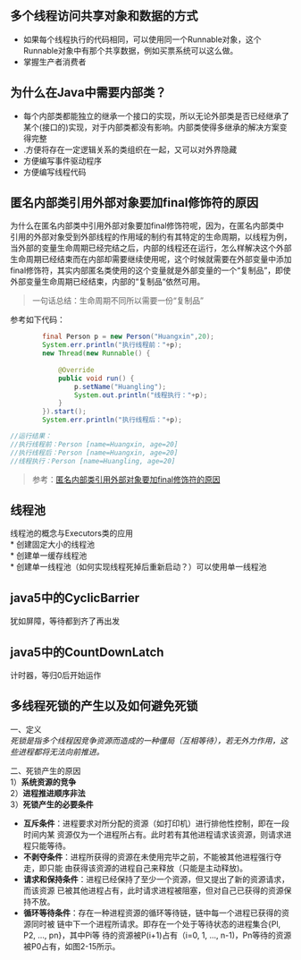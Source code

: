 ## 多个线程访问共享对象和数据的方式
+ 如果每个线程执行的代码相同，可以使用同一个Runnable对象，这个Runnable对象中有那个共享数据，例如买票系统可以这么做。
+ 掌握生产者消费者

## 为什么在Java中需要内部类？
* 每个内部类都能独立的继承一个接口的实现，所以无论外部类是否已经继承了某个(接口的)实现，对于内部类都没有影响。内部类使得多继承的解决方案变得完整
* .方便将存在一定逻辑关系的类组织在一起，又可以对外界隐藏
* 方便编写事件驱动程序
* 方便编写线程代码

## 匿名内部类引用外部对象要加final修饰符的原因
为什么在匿名内部类中引用外部对象要加final修饰符呢，因为，在匿名内部类中引用的外部对象受到外部线程的作用域的制约有其特定的生命周期，以线程为例，当外部的变量生命周期已经完结之后，内部的线程还在运行，怎么样解决这个外部生命周期已经结束而在内部却需要继续使用呢，这个时候就需要在外部变量中添加final修饰符，其实内部匿名类使用的这个变量就是外部变量的一个“复制品”，即使外部变量生命周期已经结束，内部的“复制品“依然可用。  
> 一句话总结：生命周期不同所以需要一份“复制品” 

参考如下代码：
```java
        final Person p = new Person("Huangxin",20);
        System.err.println("执行线程前："+p);
        new Thread(new Runnable() {
            
            @Override
            public void run() {
                p.setName("Huangling");
                System.out.println("线程执行："+p);
            }
        }).start();
        System.err.println("执行线程后："+p);

//运行结果：  
//执行线程前：Person [name=Huangxin, age=20]
//执行线程后：Person [name=Huangxin, age=20]
//线程执行：Person [name=Huangling, age=20]
```

> 参考：[匿名内部类引用外部对象要加final修饰符的原因](https://blog.csdn.net/lb_383691051/article/details/47700693) 

## 线程池
线程池的概念与Executors类的应用   
    * 创建固定大小的线程池  
    * 创建单一缓存线程池  
    * 创建单一线程池（如何实现线程死掉后重新启动？）可以使用单一线程池  

## java5中的CyclicBarrier
犹如屏障，等待都到齐了再出发
## java5中的CountDownLatch
计时器，等归0后开始运作

## 多线程死锁的产生以及如何避免死锁
一、定义  
*死锁是指多个线程因竞争资源而造成的一种僵局（互相等待），若无外力作用，这些进程都将无法向前推进。*
  
二、死锁产生的原因  
1）**系统资源的竞争**  
2）**进程推进顺序非法**  
3）**死锁产生的必要条件**  

+ **互斥条件**：进程要求对所分配的资源（如打印机）进行排他性控制，即在一段时间内某 资源仅为一个进程所占有。此时若有其他进程请求该资源，则请求进程只能等待。  
+ **不剥夺条件**：进程所获得的资源在未使用完毕之前，不能被其他进程强行夺走，即只能 由获得该资源的进程自己来释放（只能是主动释放)。  
+ **请求和保持条件**：进程已经保持了至少一个资源，但又提出了新的资源请求，而该资源 已被其他进程占有，此时请求进程被阻塞，但对自己已获得的资源保持不放。  
+ **循环等待条件**：存在一种进程资源的循环等待链，链中每一个进程已获得的资源同时被 链中下一个进程所请求。即存在一个处于等待状态的进程集合{Pl, P2, ..., pn}，其中Pi等 待的资源被P(i+1)占有（i=0, 1, ..., n-1)，Pn等待的资源被P0占有，如图2-15所示。
